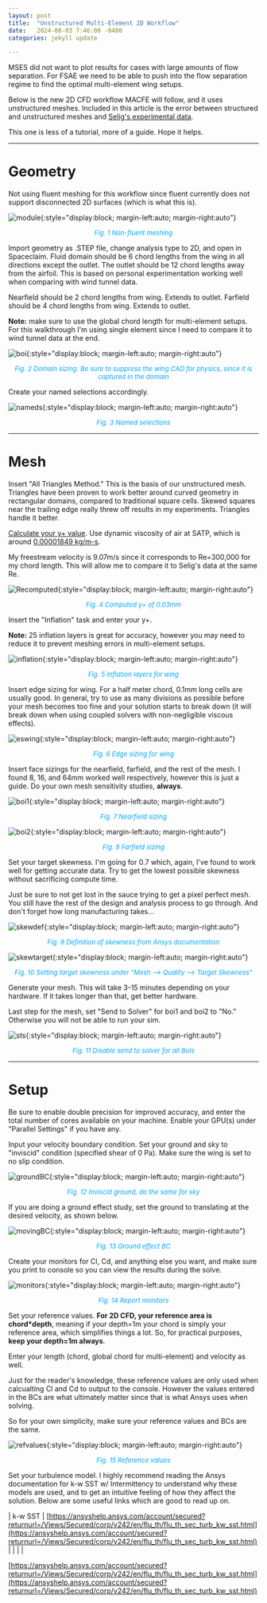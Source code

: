 ```yaml
---
layout: post
title:  "Unstructured Multi-Element 2D Workflow"
date:   2024-08-03 7:46:00 -0400
categories: jekyll update

---
```

MSES did not want to plot results for cases with large amounts of flow separation. For FSAE we need to be able to push into the flow separation regime to find the optimal multi-element wing setups.

Below is the new 2D CFD workflow MACFE will follow, and it uses unstructured meshes. Included in this article is the error between structured and unstructured meshes and [Selig's experimental data](https://m-selig.ae.illinois.edu/pd.html).

This one is less of a tutorial, more of a guide. Hope it helps.

---
# Geometry
Not using fluent meshing for this workflow since fluent currently does not support disconnected 2D surfaces (which is what this is).

![module](/assets/images/module.jpg){:style="display:block; margin-left:auto; margin-right:auto"}
<p align = "center"><font size = "2" color="#00aaff"><i>Fig. 1 Non-fluent meshing</i></font></p>

Import geometry as .STEP file, change analysis type to 2D, and open in Spaceclaim. Fluid domain should be 6 chord lengths from the wing in all directions except the outlet. The outlet should be 12 chord lengths away from the airfoil. This is based on personal experimentation working well when comparing with wind tunnel data.

Nearfield should be 2 chord lengths from wing. Extends to outlet. Farfield should be 4 chord lengths from wing. Extends to outlet.

**Note:** make sure to use the global chord length for multi-element setups. For this walkthrough I'm using single element since I need to compare it to wind tunnel data at the end.

![boi](/assets/images/boi.jpg){:style="display:block; margin-left:auto; margin-right:auto"}
<p align = "center"><font size = "2" color="#00aaff"><i>Fig. 2 Domain sizing. Be sure to suppress the wing CAD for physics, since it is captured in the domain</i></font></p>

Create your named selections accordingly.

![nameds](/assets/images/nameds.jpg){:style="display:block; margin-left:auto; margin-right:auto"}
<p align = "center"><font size = "2" color="#00aaff"><i>Fig. 3 Named selections</i></font></p>

---
# Mesh
Insert "All Triangles Method." This is the basis of our unstructured mesh. Triangles have been proven to work better around curved geometry in rectangular domains, compared to traditional square cells. Skewed squares near the trailing edge really threw off results in my experiments. Triangles handle it better.

[Calculate your y+ value](https://www.cadence.com/en_US/home/tools/system-analysis/computational-fluid-dynamics/y-plus.html). Use dynamic viscosity of air at SATP, which is around [0.00001849 kg/m-s](https://www.engineersedge.com/physics/viscosity_of_air_dynamic_and_kinematic_14483.htm#:~:text=At%2025%20%C2%B0C%2C%20the,the%20kinematic%20viscosity%2015.7%20cSt.).

My freestream velocity is 9.07m/s since it corresponds to Re=300,000 for my chord length. This will allow me to compare it to Selig's data at the same Re.

![Recomputed](/assets/images/Recomputed.jpg){:style="display:block; margin-left:auto; margin-right:auto"}
<p align = "center"><font size = "2" color="#00aaff"><i>Fig. 4 Computed y+ of 0.03mm</i></font></p>

Insert the "Inflation" task and enter your y+.

**Note:** 25 inflation layers is great for accuracy, however you may need to reduce it to prevent meshing errors in multi-element setups.

![inflation](/assets/images/inflation.jpg){:style="display:block; margin-left:auto; margin-right:auto"}
<p align = "center"><font size = "2" color="#00aaff"><i>Fig. 5 Inflation layers for wing</i></font></p>

Insert edge sizing for wing. For a half meter chord, 0.1mm long cells are usually good. In general, try to use as many divisions as possible before your mesh becomes too fine and your solution starts to break down (it will break down when using coupled solvers with non-negligible viscous effects).

![eswing](/assets/images/eswing.jpg){:style="display:block; margin-left:auto; margin-right:auto"}
<p align = "center"><font size = "2" color="#00aaff"><i>Fig. 6 Edge sizing for wing</i></font></p>

Insert face sizings for the nearfield, farfield, and the rest of the mesh. I found 8, 16, and 64mm worked well respectively, however this is just a guide. Do your own mesh sensitivity studies, **always**.

![boi1](/assets/images/boi1.jpg){:style="display:block; margin-left:auto; margin-right:auto"}
<p align = "center"><font size = "2" color="#00aaff"><i>Fig. 7 Nearfield sizing</i></font></p>

![boi2](/assets/images/boi2.jpg){:style="display:block; margin-left:auto; margin-right:auto"}
<p align = "center"><font size = "2" color="#00aaff"><i>Fig. 8 Farfield sizing</i></font></p>

Set your target skewness. I'm going for 0.7 which, again, I've found to work well for getting accurate data. Try to get the lowest possible skewness without sacrificing compute time.

Just be sure to not get lost in the sauce trying to get a pixel perfect mesh. You still have the rest of the design and analysis process to go through. And don't forget how long manufacturing takes...

![skewdef](/assets/images/skewdef.jpg){:style="display:block; margin-left:auto; margin-right:auto"}
<p align = "center"><font size = "2" color="#00aaff"><i>Fig. 9 Definition of skewness from Ansys documentation</i></font></p>

![skewtarget](/assets/images/skewtarget.jpg){:style="display:block; margin-left:auto; margin-right:auto"}
<p align = "center"><font size = "2" color="#00aaff"><i>Fig. 10 Setting target skewness under "Mesh --> Quality --> Target Skewness"</i></font></p>

Generate your mesh. This will take 3-15 minutes depending on your hardware. If it takes longer than that, get better hardware.

Last step for the mesh, set "Send to Solver" for boi1 and boi2 to "No." Otherwise you will not be able to run your sim.

![sts](/assets/images/sts.jpg){:style="display:block; margin-left:auto; margin-right:auto"}
<p align = "center"><font size = "2" color="#00aaff"><i>Fig. 11 Disable send to solver for all BoIs</i></font></p>

---
# Setup
Be sure to enable double precision for improved accuracy, and enter the total number of cores available on your machine. Enable your GPU(s) under "Parallel Settings" if you have any.

Input your velocity boundary condition. Set your ground and sky to "inviscid" condition (specified shear of 0 Pa). Make sure the wing is set to no slip condition.

![groundBC](/assets/images/groundBC.jpg){:style="display:block; margin-left:auto; margin-right:auto"}
<p align = "center"><font size = "2" color="#00aaff"><i>Fig. 12 Inviscid ground, do the same for sky</i></font></p>

If you are doing a ground effect study, set the ground to translating at the desired velocity, as shown below.

![movingBC](/assets/images/movingBC.jpg){:style="display:block; margin-left:auto; margin-right:auto"}
<p align = "center"><font size = "2" color="#00aaff"><i>Fig. 13 Ground effect BC</i></font></p>

Create your monitors for Cl, Cd, and anything else you want, and make sure you print to console so you can view the results during the solve.

![monitors](/assets/images/monitors.jpg){:style="display:block; margin-left:auto; margin-right:auto"}
<p align = "center"><font size = "2" color="#00aaff"><i>Fig. 14 Report monitors</i></font></p>

Set your reference values. **For 2D CFD, your reference area is chord*depth**, meaning if your depth=1m your chord is simply your reference area, which simplifies things a lot. So, for practical purposes, **keep your depth=1m always**.

Enter your length (chord, global chord for multi-element) and velocity as well.

Just for the reader's knowledge, these reference values are only used when calcualting Cl and Cd to output to the console. However the values entered in the BCs are what ultimately matter since that is what Ansys uses when solving.

So for your own simplicity, make sure your reference values and BCs are the same.

![refvalues](/assets/images/refvalues.jpg){:style="display:block; margin-left:auto; margin-right:auto"}
<p align = "center"><font size = "2" color="#00aaff"><i>Fig. 15 Reference values</i></font></p>

Set your turbulence model. I highly recommend reading the Ansys documentation for k-w SST w/ Intermittency to understand why these models are used, and to get an intuitive feeling of how they affect the solution. Below are some useful links which are good to read up on.

| k-w SST | [https://ansyshelp.ansys.com/account/secured?returnurl=/Views/Secured/corp/v242/en/flu_th/flu_th_sec_turb_kw_sst.html](https://ansyshelp.ansys.com/account/secured?returnurl=/Views/Secured/corp/v242/en/flu_th/flu_th_sec_turb_kw_sst.html) |
|  |  |



[https://ansyshelp.ansys.com/account/secured?returnurl=/Views/Secured/corp/v242/en/flu_th/flu_th_sec_turb_kw_sst.html](https://ansyshelp.ansys.com/account/secured?returnurl=/Views/Secured/corp/v242/en/flu_th/flu_th_sec_turb_kw_sst.html)





